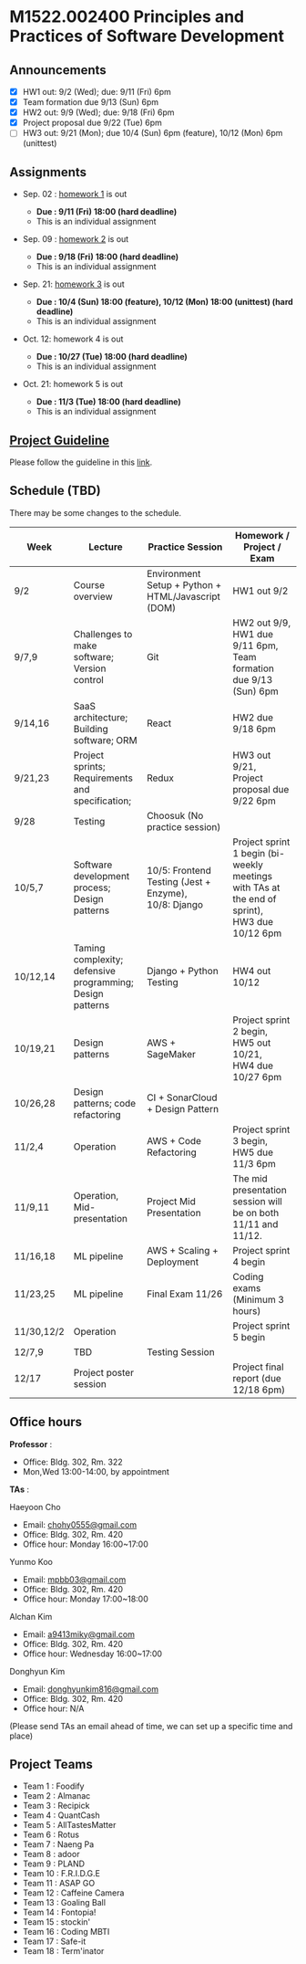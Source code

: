 # M1522.002400 Principles and Practices of Software Development

## Announcements
- [x] HW1 out: 9/2 (Wed); due: 9/11 (Fri) 6pm
- [x] Team formation due 9/13 (Sun) 6pm
- [x] HW2 out: 9/9 (Wed); due: 9/18 (Fri) 6pm
- [x] Project proposal due 9/22 (Tue) 6pm
- [ ] HW3 out: 9/21 (Mon); due 10/4 (Sun) 6pm (feature), 10/12 (Mon) 6pm (unittest)

## Assignments

- Sep. 02 : [homework 1](hw1) is out
  - **Due : 9/11 (Fri) 18:00 (hard deadline)**
  - This is an individual assignment

- Sep. 09 : [homework 2](hw2) is out
  - **Due : 9/18 (Fri) 18:00 (hard deadline)**
  - This is an individual assignment

- Sep. 21: [homework 3](hw3) is out
  - **Due : 10/4 (Sun) 18:00 (feature), 10/12 (Mon) 18:00 (unittest) (hard deadline)**
  - This is an individual assignment

- Oct. 12: homework 4 is out
  - **Due : 10/27 (Tue) 18:00 (hard deadline)**
  - This is an individual assignment
  
- Oct. 21: homework 5 is out
  - **Due : 11/3 (Tue) 18:00 (hard deadline)**
  - This is an individual assignment

## [Project Guideline](project)

Please follow the guideline in this [link](project).

## Schedule (TBD)

There may be some changes to the schedule.

| Week  | Lecture | Practice Session | Homework / Project / Exam |
|-------|---------|------------------|---------------------------|
|9/2 | Course overview | Environment Setup + Python + HTML/Javascript (DOM) | HW1 out 9/2 |
|9/7,9| Challenges to make software; Version control | Git | HW2 out 9/9, <br/> HW1 due 9/11 6pm, <br/> Team formation due 9/13 (Sun) 6pm |
|9/14,16 | SaaS architecture; Building software; ORM | React | HW2 due 9/18 6pm |
|9/21,23 | Project sprints; Requirements and specification;  | Redux | HW3 out 9/21, <br/> Project proposal due 9/22 6pm |
|9/28 | Testing | Choosuk (No practice session) | |
|10/5,7 | Software development process; Design patterns | 10/5: Frontend Testing (Jest + Enzyme), <br/> 10/8: Django | Project sprint 1 begin (bi-weekly meetings with TAs at the end of sprint), <br/> HW3 due 10/12 6pm |
|10/12,14 | Taming complexity; defensive programming; Design patterns | Django + Python Testing | HW4 out 10/12 |
|10/19,21 | Design patterns | AWS + SageMaker | Project sprint 2 begin, <br/> HW5 out 10/21, <br/> HW4 due 10/27 6pm |
|10/26,28 | Design patterns; code refactoring | CI + SonarCloud + Design Pattern | |
|11/2,4 | Operation | AWS + Code Refactoring | Project sprint 3 begin, <br/> HW5 due 11/3 6pm |
|11/9,11 | Operation, Mid-presentation | Project Mid Presentation | The mid presentation session will be on both 11/11 and 11/12. |
|11/16,18 | ML pipeline | AWS + Scaling + Deployment | Project sprint 4 begin |
|11/23,25 | ML pipeline | Final Exam 11/26 | Coding exams (Minimum 3 hours) |
|11/30,12/2 | Operation | | Project sprint 5 begin |
|12/7,9 | TBD | Testing Session | |
|12/17 | Project poster session | | Project final report (due 12/18 6pm) |

## Office hours
**Professor** : 
  - Office: Bldg. 302, Rm. 322
  - Mon,Wed 13:00-14:00, by appointment

**TAs** :

Haeyoon Cho
  - Email: chohy0555@gmail.com
  - Office: Bldg. 302, Rm. 420
  - Office hour: Monday 16:00~17:00

Yunmo Koo
  - Email: mpbb03@gmail.com
  - Office: Bldg. 302, Rm. 420
  - Office hour: Monday 17:00~18:00

Alchan Kim
  - Email: a9413miky@gmail.com
  - Office: Bldg. 302, Rm. 420
  - Office hour: Wednesday 16:00~17:00 

Donghyun Kim
  - Email: donghyunkim816@gmail.com
  - Office: Bldg. 302, Rm. 420
  - Office hour: N/A

(Please send TAs an email ahead of time, we can set up a specific time and place)

## Project Teams
- Team 1 : Foodify
- Team 2 : Almanac
- Team 3 : Recipick
- Team 4 : QuantCash
- Team 5 : AllTastesMatter
- Team 6 : Rotus
- Team 7 : Naeng Pa
- Team 8 : adoor
- Team 9 : PLAND
- Team 10 : F.R.I.D.G.E
- Team 11 : ASAP GO
- Team 12 : Caffeine Camera
- Team 13 : Goaling Ball
- Team 14 : Fontopia!
- Team 15 : stockin'
- Team 16 : Coding MBTI
- Team 17 : Safe-it
- Team 18 : Term'inator
